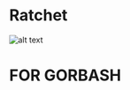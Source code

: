 # Ratchet
![alt text](https://cdn.discordapp.com/attachments/489174929812488217/1083505462412066816/vlcsnap-2023-03-09-21h43m36s384.png)
# FOR GORBASH
